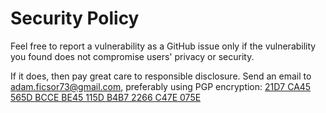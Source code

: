 # Security Policy

Feel free to report a vulnerability as a GitHub issue only if the vulnerability you found does not compromise users' privacy or security.

If it does, then pay great care to responsible disclosure.
Send an email to adam.ficsor73@gmail.com, preferably using PGP encryption: [21D7 CA45 565D BCCE BE45 115D B4B7 2266 C47E 075E](https://github.com/zkSNACKs/WalletWasabi/blob/master/PGP.txt)
